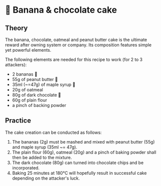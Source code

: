 # 🍌 Banana & chocolate cake

## Theory

The banana, chocolate, oatmeal and peanut butter cake is the ultimate reward after owning system or company. Its composition features simple yet powerful elements.

The following elements are needed for this recipe to work \(for 2 to 3 attackers\):

* 2 bananas 🍌 
* 55g of peanut butter 🥜 
* 35ml \(~=47g\) of maple syrup 🍁 
* 20g of oatmeal 
* 80g of dark chocolate 🍫 
* 60g of plain flour 
* a pinch of backing powder 

## Practice

The cake creation can be conducted as follows:

1. The bananas \(2g\) must be mashed and mixed with peanut butter \(55g\) and maple syrup \(35ml ~= 47g\).
2. The plain flour \(60g\), oatmeal \(20g\) and a pinch of baking powder shall then be added to the mixture.
3. The dark chocolate \(80g\) can turned into chocolate chips and be incorporated.
4. Baking 25 minutes at 180°C will hopefully result in successful cake depending on the attacker's luck.

